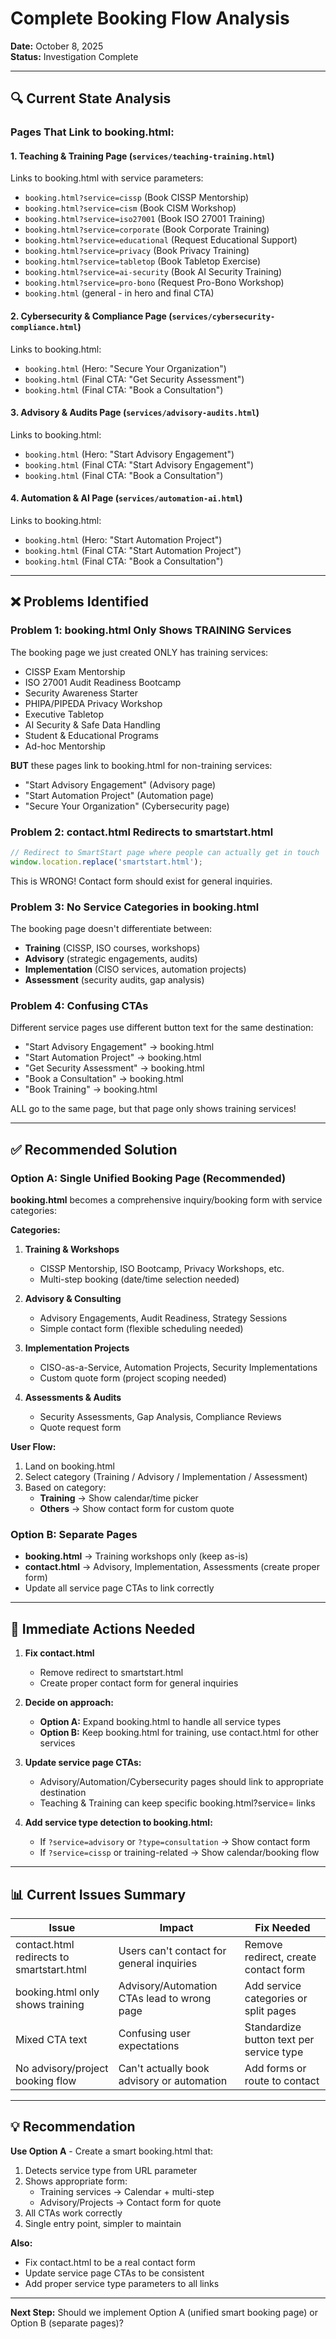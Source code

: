 # Complete Booking Flow Analysis

**Date:** October 8, 2025  
**Status:** Investigation Complete

---

## 🔍 Current State Analysis

### **Pages That Link to booking.html:**

#### **1. Teaching & Training Page** (`services/teaching-training.html`)
Links to booking.html with service parameters:
- `booking.html?service=cissp` (Book CISSP Mentorship)
- `booking.html?service=cism` (Book CISM Workshop)
- `booking.html?service=iso27001` (Book ISO 27001 Training)
- `booking.html?service=corporate` (Book Corporate Training)
- `booking.html?service=educational` (Request Educational Support)
- `booking.html?service=privacy` (Book Privacy Training)
- `booking.html?service=tabletop` (Book Tabletop Exercise)
- `booking.html?service=ai-security` (Book AI Security Training)
- `booking.html?service=pro-bono` (Request Pro-Bono Workshop)
- `booking.html` (general - in hero and final CTA)

#### **2. Cybersecurity & Compliance Page** (`services/cybersecurity-compliance.html`)
Links to booking.html:
- `booking.html` (Hero: "Secure Your Organization")
- `booking.html` (Final CTA: "Get Security Assessment")
- `booking.html` (Final CTA: "Book a Consultation")

#### **3. Advisory & Audits Page** (`services/advisory-audits.html`)
Links to booking.html:
- `booking.html` (Hero: "Start Advisory Engagement")
- `booking.html` (Final CTA: "Start Advisory Engagement")
- `booking.html` (Final CTA: "Book a Consultation")

#### **4. Automation & AI Page** (`services/automation-ai.html`)
Links to booking.html:
- `booking.html` (Hero: "Start Automation Project")
- `booking.html` (Final CTA: "Start Automation Project")
- `booking.html` (Final CTA: "Book a Consultation")

---

## ❌ Problems Identified

### **Problem 1: booking.html Only Shows TRAINING Services**
The booking page we just created ONLY has training services:
- CISSP Exam Mentorship
- ISO 27001 Audit Readiness Bootcamp
- Security Awareness Starter
- PHIPA/PIPEDA Privacy Workshop
- Executive Tabletop
- AI Security & Safe Data Handling
- Student & Educational Programs
- Ad-hoc Mentorship

**BUT** these pages link to booking.html for non-training services:
- "Start Advisory Engagement" (Advisory page)
- "Start Automation Project" (Automation page)
- "Secure Your Organization" (Cybersecurity page)

### **Problem 2: contact.html Redirects to smartstart.html**
```javascript
// Redirect to SmartStart page where people can actually get in touch
window.location.replace('smartstart.html');
```
This is WRONG! Contact form should exist for general inquiries.

### **Problem 3: No Service Categories in booking.html**
The booking page doesn't differentiate between:
- **Training** (CISSP, ISO courses, workshops)
- **Advisory** (strategic engagements, audits)
- **Implementation** (CISO services, automation projects)
- **Assessment** (security audits, gap analysis)

### **Problem 4: Confusing CTAs**
Different service pages use different button text for the same destination:
- "Start Advisory Engagement" → booking.html
- "Start Automation Project" → booking.html
- "Get Security Assessment" → booking.html
- "Book a Consultation" → booking.html
- "Book Training" → booking.html

ALL go to the same page, but that page only shows training services!

---

## ✅ Recommended Solution

### **Option A: Single Unified Booking Page (Recommended)**
**booking.html** becomes a comprehensive inquiry/booking form with service categories:

**Categories:**
1. **Training & Workshops**
   - CISSP Mentorship, ISO Bootcamp, Privacy Workshops, etc.
   - Multi-step booking (date/time selection needed)
   
2. **Advisory & Consulting**
   - Advisory Engagements, Audit Readiness, Strategy Sessions
   - Simple contact form (flexible scheduling needed)
   
3. **Implementation Projects**
   - CISO-as-a-Service, Automation Projects, Security Implementations
   - Custom quote form (project scoping needed)
   
4. **Assessments & Audits**
   - Security Assessments, Gap Analysis, Compliance Reviews
   - Quote request form

**User Flow:**
1. Land on booking.html
2. Select category (Training / Advisory / Implementation / Assessment)
3. Based on category:
   - **Training** → Show calendar/time picker
   - **Others** → Show contact form for custom quote

### **Option B: Separate Pages**
- **booking.html** → Training workshops only (keep as-is)
- **contact.html** → Advisory, Implementation, Assessments (create proper form)
- Update all service page CTAs to link correctly

---

## 🎯 Immediate Actions Needed

1. **Fix contact.html**
   - Remove redirect to smartstart.html
   - Create proper contact form for general inquiries

2. **Decide on approach:**
   - **Option A:** Expand booking.html to handle all service types
   - **Option B:** Keep booking.html for training, use contact.html for other services

3. **Update service page CTAs:**
   - Advisory/Automation/Cybersecurity pages should link to appropriate destination
   - Teaching & Training can keep specific booking.html?service= links

4. **Add service type detection to booking.html:**
   - If `?service=advisory` or `?type=consultation` → Show contact form
   - If `?service=cissp` or training-related → Show calendar/booking flow

---

## 📊 Current Issues Summary

| Issue | Impact | Fix Needed |
|-------|--------|-----------|
| contact.html redirects to smartstart.html | Users can't contact for general inquiries | Remove redirect, create contact form |
| booking.html only shows training | Advisory/Automation CTAs lead to wrong page | Add service categories or split pages |
| Mixed CTA text | Confusing user expectations | Standardize button text per service type |
| No advisory/project booking flow | Can't actually book advisory or automation | Add forms or route to contact |

---

## 💡 Recommendation

**Use Option A** - Create a smart booking.html that:
1. Detects service type from URL parameter
2. Shows appropriate form:
   - Training services → Calendar + multi-step
   - Advisory/Projects → Contact form for quote
3. All CTAs work correctly
4. Single entry point, simpler to maintain

**Also:**
- Fix contact.html to be a real contact form
- Update service page CTAs to be consistent
- Add proper service type parameters to all links

---

**Next Step:** Should we implement Option A (unified smart booking page) or Option B (separate pages)?


